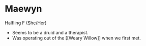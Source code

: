 # Maewyn
Halfling F (She/Her)

- Seems to be a druid and a therapist.
- Was operating out of the [[Weary Willow]] when we first met.